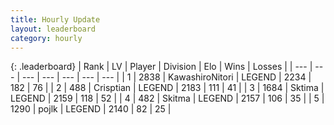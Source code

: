 ```yaml
---
title: Hourly Update
layout: leaderboard
category: hourly
---
```


{: .leaderboard}
| Rank | LV | Player | Division | Elo | Wins | Losses |
| --- | --- | --- | --- | --- | --- | --- |
| <span data-change="0">1</span> | 2838 | <span title="ID: 164871">KawashiroNitori</span> | LEGEND | <span data-change="10">2234</span> | <span data-change="2">182</span> | <span data-change="0">76</span> |
| <span data-change="0">2</span> | 488 | <span title="ID: 665674">Crisptian</span> | LEGEND | <span data-change="0">2183</span> | <span data-change="0">111</span> | <span data-change="0">41</span> |
| <span data-change="1">3</span> | 1684 | <span title="ID: 353063">Sktima</span> | LEGEND | <span data-change="0">2159</span> | <span data-change="0">118</span> | <span data-change="0">52</span> |
| <span data-change="-1">4</span> | 482 | <span title="ID: 402846">Skitma</span> | LEGEND | <span data-change="-8">2157</span> | <span data-change="0">106</span> | <span data-change="1">35</span> |
| <span data-change="0">5</span> | 1290 | <span title="ID: 4783">pojlk</span> | LEGEND | <span data-change="0">2140</span> | <span data-change="0">82</span> | <span data-change="0">25</span> |